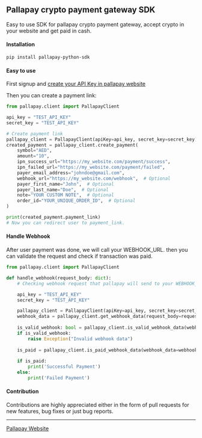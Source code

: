 ## Pallapay crypto payment gateway SDK

Easy to use SDK for pallapay crypto payment gateway, accept crypto in your website and get paid in cash.


#### Installation
```
pip install pallapay-python-sdk
```

#### Easy to use

First signup and [create your API Key in pallapay website](https://www.pallapay.com)

Then you can create a payment link:

```python
from pallapay.client import PallapayClient

api_key = "TEST_API_KEY"
secret_key = "TEST_API_KEY"

# Create payment link
pallapay_client = PallapayClient(apiKey=api_key, secret_key=secret_key)
created_payment = pallapay_client.create_payment(
    symbol="AED",
    amount="10",
    ipn_success_url="https://my_website.com/payment/success",
    ipn_failed_url="https://my_website.com/payment/failed",
    payer_email_address="johndoe@gmail.com",
    webhook_url="https://my_website.com/webhook",  # Optional
    payer_first_name="John",  # Optional
    payer_last_name="Doe",  # Optional
    note="YOUR CUSTOM NOTE",  # Optional
    order_id="YOUR_UNIQUE_ORDER_ID",  # Optional
)

print(created_payment.payment_link)
# Now you can redirect user to payment_link.
```

#### Handle Webhook

After user payment was done, we will call your WEBHOOK_URL. then you can validate the request and check if transaction was paid. 

```python
from pallapay.client import PallapayClient

def handle_webhook(request_body: dict):
    # Checking webhook request that pallapay will send to your WEBHOOK_URL

    api_key = "TEST_API_KEY"
    secret_key = "TEST_API_KEY"

    pallapay_client = PallapayClient(apiKey=api_key, secret_key=secret_key)
    webhook_data = pallapay_client.get_webhook_data(request_body=request_body)
    
    is_valid_webhook: bool = pallapay_client.is_valid_webhook_data(webhook_data=webhook_data)
    if is_valid_webhook:
        raise Exception("Invalid webhook data")
    
    is_paid = pallapay_client.is_paid_webhook_data(webhook_data=webhook_data)
    
    if is_paid:
        print('Successful Payment')
    else:
        print('Failed Payment')
```


#### Contribution

Contributions are highly appreciated either in the form of pull requests for new features, bug fixes or just bug reports.

----------------------------------------------

[Pallapay Website](https://www.pallapay.com)
